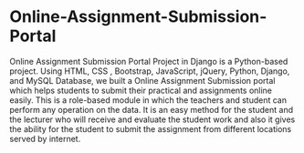 # Online-Assignment-Submission-Portal
Online Assignment Submission Portal Project in Django is a Python-based project. Using HTML, CSS , Bootstrap, JavaScript, jQuery, Python, Django, and MySQL Database,
we built a Online Assignment Submission portal which helps students to submit their practical and assignments online easily. 
This is a role-based module in which the teachers and student can perform any operation on the data.
It is an easy method for the student and the lecturer who will receive and evaluate the student work and also it gives the ability for the student to submit the assignment from different locations served by internet.
